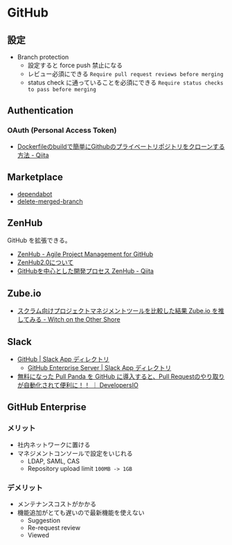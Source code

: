 # GitHub

## 設定
- Branch protection
  - 設定すると force push 禁止になる
  - レビュー必須にできる `Require pull request reviews before merging`
  - status check に通っていることを必須にできる `Require status checks to pass before merging`

## Authentication
### OAuth (Personal Access Token)
- [Dockerfileのbuildで簡単にGithubのプライベートリポジトリをクローンする方法 - Qiita](https://qiita.com/Jah524/items/fa68f99c8b787f94b884)

## Marketplace
- [dependabot](https://github.com/marketplace/dependabot-preview)
- [delete-merged-branch](https://github.com/apps/delete-merged-branch/)

## ZenHub
GitHub を拡張できる。
- [ZenHub - Agile Project Management for GitHub](https://www.zenhub.com/)
- [ZenHub2.0について](https://qiita.com/GeckoTang/items/1402c48181c4663e68c5)
- [GitHubを中心とした開発プロセス ZenHub - Qiita](https://qiita.com/suzuki-hoge/items/f02b6752d8876ba6e114)

## Zube.io
- [スクラム向けプロジェクトマネジメントツールを比較した結果 Zube.io を推してみる - Witch on the Other Shore](https://iktakahiro.hatenablog.com/entry/2018/07/12/192213)

## Slack
- [GitHub | Slack App ディレクトリ](https://by-black.slack.com/apps/A8GBNUWU8-github)
  - [GitHub Enterprise Server | Slack App ディレクトリ](https://by-black.slack.com/apps/A0F7YS2SX-github-enterprise-server)
- [無料になった Pull Panda を GitHub に導入すると、Pull Requestのやり取りが自動化されて便利に！！ ｜ DevelopersIO](https://dev.classmethod.jp/tool/github/happy-pull-panda/)

## GitHub Enterprise
### メリット
- 社内ネットワークに置ける
- マネジメントコンソールで設定をいじれる
  - LDAP, SAML, CAS
  - Repository upload limit `100MB -> 1GB`

### デメリット
- メンテナンスコストがかかる
- 機能追加がとても遅いので最新機能を使えない
  - Suggestion
  - Re-request review
  - Viewed
 

